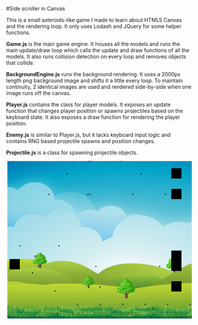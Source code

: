 #Side scroller in Canvas

This is a small asteroids-like game I made to learn about HTML5 Canvas and the rendering loop. It only uses Lodash and JQuery for some helper functions.

**Game.js** is the main game engine. It houses all the models and runs the main update/draw loop which calls the update and draw functions of all the models. It also runs collision detection on every loop and removes objects that collide.

**BackgroundEngine.js** runs the background rendering. It uses a 2000px length png background image and shifts it a little every loop. To maintain continuity, 2 identical images are used and rendered side-by-side when one image runs off the canvas.

**Player.js** contains the class for player models. It exposes an update function that changes player position or spawns projectiles based on the keyboard state. It also exposes a draw function for rendering the player position.

**Enemy.js** is similar to Player.js, but it lacks keyboard input logic and contains RNG based projectile spawns and position changes.

**Projectile.js** is a class for spawning projectile objects.

![Screenshot](images/screenshot.png)